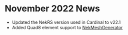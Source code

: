 # November 2022 News

- Updated the NekRS version used in Cardinal to v22.1
- Added Quad8 element support to [NekMeshGenerator](https://cardinal.cels.anl.gov/source/meshgenerators/NekMeshGenerator.html)
